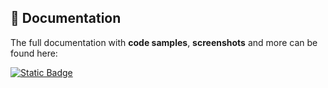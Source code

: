## :green_book: Documentation

The full documentation with **code samples**, **screenshots** and more can be found here:

[![Static Badge](https://img.shields.io/badge/Open%20Documentation-lightgreen?style=for-the-badge&logo=github&logoColor=black)](https://mflisar.github.io/github-docs/libraries/lumberjack/)
